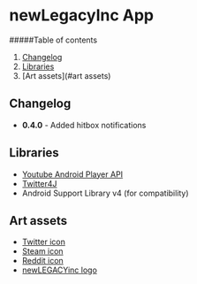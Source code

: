 newLegacyInc App
==================

#####Table of contents

  1. [Changelog](#changelog) 
  2. [Libraries](#libraries)
  3. [Art assets](#art assets)

Changelog
-----
  - **0.4.0** - Added hitbox notifications

Libraries
-----
  - [Youtube Android Player API](https://developers.google.com/youtube/android/player/)
  - [Twitter4J](http://twitter4j.org/en/index.html)
  - Android Support Library v4 (for compatibility)

Art assets
-----

  - [Twitter icon](http://commons.wikimedia.org/wiki/File:Twitter_Shiny_Icon.svg)
  - [Steam icon](http://commons.wikimedia.org/wiki/File:Steam.gif)
  - [Reddit icon](http://commons.wikimedia.org/wiki/File:Reddit.svg)
  - [newLEGACYinc logo](http://i.imgur.com/u8i26If.png)